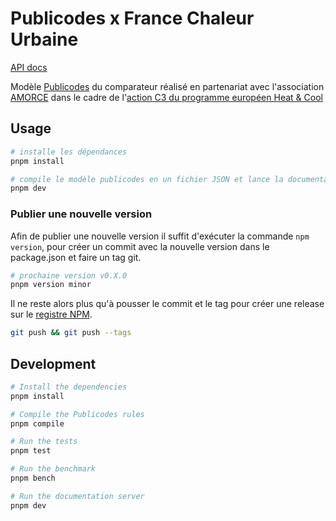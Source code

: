 # Publicodes x France Chaleur Urbaine

[API docs](https://betagouv.github.io/france-chaleur-urbaine-publicodes/)

Modèle [Publicodes](https://publi.codes/) du comparateur réalisé en partenariat avec l'association [AMORCE](https://amorce.asso.fr/) dans le cadre de l'[action C3 du programme européen Heat & Cool](https://www.cerema.fr/fr/actualites/quels-leviers-collectivites-locales-developper-reseaux)


## Usage

```sh
# installe les dépendances
pnpm install

# compile le modèle publicodes en un fichier JSON et lance la documentation (mode watch)
pnpm dev
```

### Publier une nouvelle version

Afin de publier une nouvelle version il suffit d'exécuter la commande `npm version`, pour créer un commit avec la nouvelle version dans le package.json et faire un tag git.
```sh
# prochaine version v0.X.0
pnpm version minor
```

Il ne reste alors plus qu'à pousser le commit et le tag pour créer une release sur le [registre NPM](https://www.npmjs.com/package/@betagouv/france-chaleur-urbaine-publicodes).
```sh
git push && git push --tags
```

## Development

```sh
# Install the dependencies
pnpm install

# Compile the Publicodes rules
pnpm compile

# Run the tests
pnpm test

# Run the benchmark
pnpm bench

# Run the documentation server
pnpm dev
```
